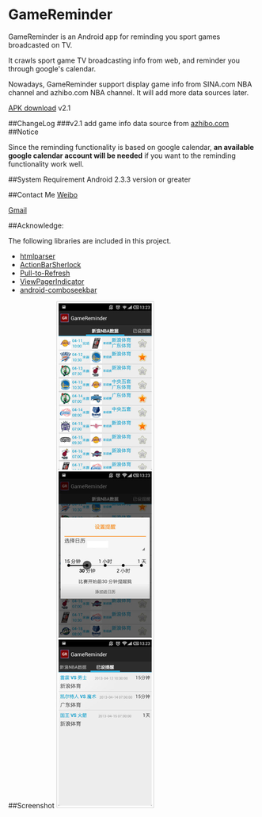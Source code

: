 GameReminder
============

GameReminder is an Android app for reminding you sport games broadcasted on TV.

It crawls sport game TV broadcasting info from web, and reminder you through google's calendar.

Nowadays, GameReminder support display game info from SINA.com NBA channel and azhibo.com NBA channel. It will add more data sources later.

[APK download](http://github.com/dalang/gamereminder/raw/master/GameReminder.apk) v2.1

##ChangeLog
###v2.1
add game info data source from [azhibo.com](http://www.azhibo.com/nbazhibo)
##Notice

Since the reminding functionality is based on google calendar, **an available google calendar account will be needed** if you want to the reminding functionality work well.

##System Requirement
Android 2.3.3 version or greater

##Contact Me
[Weibo](http://weibo.com/iDalang)

[Gmail](mailto:donguoxing@gmail.com)

##Acknowledge:<br/>

The following libraries are included in this project.

* [htmlparser](http://htmlparser.sourceforge.net/)
* [ActionBarSherlock](http://actionbarsherlock.com/)
* [Pull-to-Refresh](https://github.com/chrisbanes/Android-PullToRefresh)
* [ViewPagerIndicator](http://viewpagerindicator.com/)
* [android-comboseekbar](https://github.com/karabaralex/android-comboseekbar)

##Screenshot
![first img](http://github.com/dalang/gamereminder/raw/master/screenshot/01.jpg)
